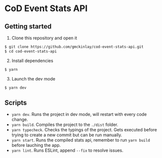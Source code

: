 # CoD Event Stats API

## Getting started

1. Clone this repository and open it

```bash
$ git clone https://github.com/gmckinlay/cod-event-stats-api.git
$ cd cod-event-stats-api
```

2. Install dependencies

```bash
$ yarn
```

3. Launch the dev mode

```bash
$ yarn dev
```

## Scripts

- `yarn dev`. Runs the project in dev mode, will restart with every code change.
- `yarn build`. Compiles the project to the `./dist` folder.
- `yarn typecheck`. Checks the typings of the project. Gets executed before trying to create a new commit but can be run manually.
- `yarn start`. Runs the compiled stats api, remember to run `yarn build` before lauching the app.
- `yarn lint`. Runs ESLint, append `--fix` to resolve issues.
